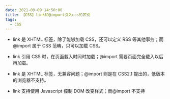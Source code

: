 ```yaml
---
date: 2021-09-09 14:50:00
title: 【CSS】link和@import引入css的区别
tags:
  - CSS
---
```


- link 是 XHTML 标签，除了能够加载 CSS，还可以定义 RSS 等其他事务；而@import 属于 CSS 范畴，只可以加载 CSS。

- link 引用 CSS 时，在页面载入时同时加载；@import 需要页面完全载入以后再加载。

- link 是 XHTML 标签，无兼容问题；@import 则是在 CSS2.1 提出的，低版本的浏览器不支持。

- link 支持使用 Javascript 控制 DOM 改变样式；而@import 不支持